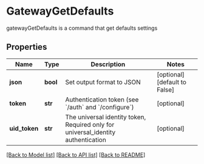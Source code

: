 # GatewayGetDefaults

gatewayGetDefaults is a command that get defaults settings
## Properties
Name | Type | Description | Notes
------------ | ------------- | ------------- | -------------
**json** | **bool** | Set output format to JSON | [optional] [default to False]
**token** | **str** | Authentication token (see &#x60;/auth&#x60; and &#x60;/configure&#x60;) | [optional] 
**uid_token** | **str** | The universal identity token, Required only for universal_identity authentication | [optional] 

[[Back to Model list]](../README.md#documentation-for-models) [[Back to API list]](../README.md#documentation-for-api-endpoints) [[Back to README]](../README.md)


